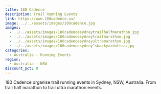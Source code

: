 ```yaml
---
title: 180 Cadence
description: Trail Running Events
link: https://www.180cadence.au/
image: ../../assets/images/180cadence.jpg
images:
  - ../../assets/images/180cadencesydneytrailhalfmarathon.jpg
  - ../../assets/images/180cadencesydneytrailmarathon.jpg
  - ../../assets/images/180cadencesydneyultramarathon.jpg
  - ../../assets/images/180cadencesydney’sbackyardultra.jpg
categories:
  - Australia - Running Events
region:
  - Australia - NSW
discount_pct: 0
---
```

180 Cadence organise trail running events in Sydney, NSW, Australia. From trail half marathon to trail ultra marathon events.
